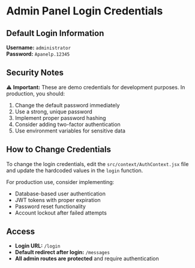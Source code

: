 # Admin Panel Login Credentials

## Default Login Information

**Username:** `administrator`  
**Password:** `Apanelp.12345`

## Security Notes

⚠️ **Important:** These are demo credentials for development purposes. In production, you should:

1. Change the default password immediately
2. Use a strong, unique password
3. Implement proper password hashing
4. Consider adding two-factor authentication
5. Use environment variables for sensitive data

## How to Change Credentials

To change the login credentials, edit the `src/context/AuthContext.jsx` file and update the hardcoded values in the `login` function.

For production use, consider implementing:
- Database-based user authentication
- JWT tokens with proper expiration
- Password reset functionality
- Account lockout after failed attempts

## Access

- **Login URL:** `/login`
- **Default redirect after login:** `/messages`
- **All admin routes are protected** and require authentication
